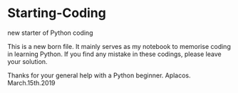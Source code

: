 # Starting-Coding
new starter of Python coding

This is a new born file.
It mainly serves as my notebook to memorise coding in learning Python.
If you find any mistake in these codings,
please leave your solution.

Thanks for your general help with a Python beginner.
Aplacos.
March.15th.2019
